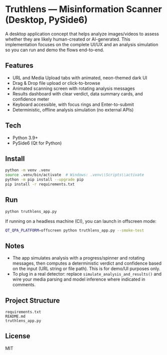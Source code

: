 # Truthlens — Misinformation Scanner (Desktop, PySide6)

A desktop application concept that helps analyze images/videos to assess whether they are likely human-created or AI-generated. This implementation focuses on the complete UI/UX and an analysis simulation so you can run and demo the flows end-to-end.

## Features
- URL and Media Upload tabs with animated, neon-themed dark UI
- Drag & Drop file upload or click-to-browse
- Animated scanning screen with rotating analysis messages
- Results dashboard with clear verdict, data summary cards, and confidence meter
- Keyboard accessible, with focus rings and Enter-to-submit
- Deterministic, offline analysis simulation (no external APIs)

## Tech
- Python 3.9+
- PySide6 (Qt for Python)

## Install
```bash
python -m venv .venv
source .venv/bin/activate  # Windows: .venv\\Scripts\\activate
python -m pip install --upgrade pip
pip install -r requirements.txt
```

## Run
```bash
python truthlens_app.py
```

If running on a headless machine (CI), you can launch in offscreen mode:
```bash
QT_QPA_PLATFORM=offscreen python truthlens_app.py --smoke-test
```

## Notes
- The app simulates analysis with a progress/spinner and rotating messages, then computes a deterministic verdict and confidence based on the input (URL string or file path). This is for demo/UI purposes only.
- To plug in a real detector: replace `simulate_analysis_and_results()` and wire your media parsing and model inference where indicated in comments.

## Project Structure
```
requirements.txt
README.md
truthlens_app.py
```

## License
MIT